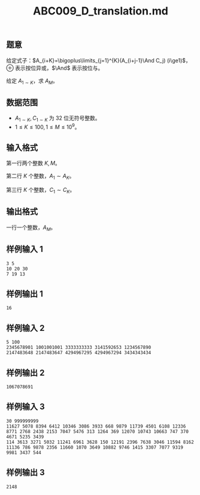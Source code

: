 ﻿---
title: "ABC009_D_translation.md"
tags: []
author: ""
created: ""
---

## 题意  

给定式子：$A_{i+K}=\bigoplus\limits_{j=1}^{K}(A_{i+j-1}\And C_j) (i\ge1)$，$\oplus$ 表示按位异或，$\And$ 表示按位与。

给定 $A_{1\sim K}$，求 $A_M$。

## 数据范围

- $A_{1\sim K},C_{1\sim K}$ 为 32 位无符号整数。
- $1\le K\le100,1\le M\le10^9$。

## 输入格式
第一行两个整数 $K,M$。

第二行 $K$ 个整数，$A_1\sim A_K$。

第三行 $K$ 个整数，$C_1\sim C_K$。

## 输出格式
一行一个整数，$A_M$。

## 样例输入 1
```
3 5
10 20 30
7 19 13
```

## 样例输出 1
```
16
```

## 样例输入 2
```
5 100
2345678901 1001001001 3333333333 3141592653 1234567890
2147483648 2147483647 4294967295 4294967294 3434343434
```

## 样例输出 2
```
1067078691
```

## 样例输入 3
```
30 999999999
11627 5078 8394 6412 10346 3086 3933 668 9879 11739 4501 6108 12336 8771 2768 2438 2153 7047 5476 313 1264 369 12070 10743 10663 747 370 4671 5235 3439
114 3613 3271 5032 11241 6961 3628 150 12191 2396 7638 3046 11594 8162 11136 786 9878 2356 11660 1070 3649 10882 9746 1415 3307 7077 9319 9981 3437 544
```

## 样例输出 3
```
2148
```


